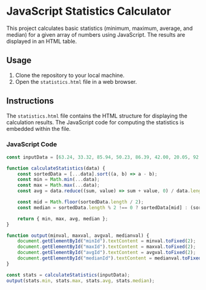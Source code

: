 # JavaScript Statistics Calculator

This project calculates basic statistics (minimum, maximum, average, and median) for a given array of numbers using JavaScript. The results are displayed in an HTML table.

## Usage

1. Clone the repository to your local machine.
2. Open the `statistics.html` file in a web browser.

## Instructions

The `statistics.html` file contains the HTML structure for displaying the calculation results. The JavaScript code for computing the statistics is embedded within the file.

### JavaScript Code

```javascript
const inputData = [63.24, 33.32, 85.94, 50.23, 86.39, 42.00, 20.05, 92.44, 37.14, 18.80, 67.65, 35.09, 60.77, 71.07, 32.50, 90.44, 58.11, 76.19, 42.90, 71.69, 36.09, 36.16, 14.91];

function calculateStatistics(data) {
    const sortedData = [...data].sort((a, b) => a - b);
    const min = Math.min(...data);
    const max = Math.max(...data);
    const avg = data.reduce((sum, value) => sum + value, 0) / data.length;

    const mid = Math.floor(sortedData.length / 2);
    const median = sortedData.length % 2 !== 0 ? sortedData[mid] : (sortedData[mid - 1] + sortedData[mid]) / 2;

    return { min, max, avg, median };
}

function output(minval, maxval, avgval, medianval) {
    document.getElementById("minId").textContent = minval.toFixed(2);
    document.getElementById("maxId").textContent = maxval.toFixed(2);
    document.getElementById("avgId").textContent = avgval.toFixed(2);
    document.getElementById("medianId").textContent = medianval.toFixed(2);
}

const stats = calculateStatistics(inputData);
output(stats.min, stats.max, stats.avg, stats.median);
